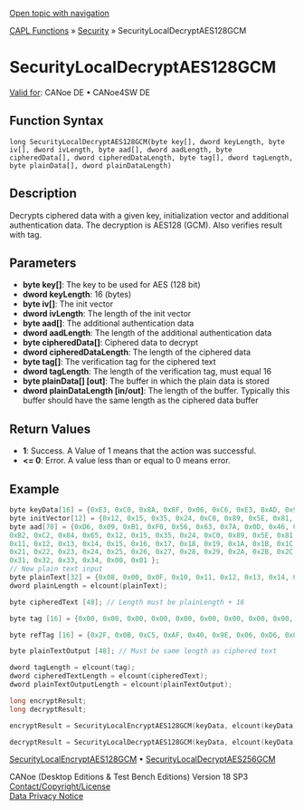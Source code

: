 [Open topic with navigation](../../../../../CANoeDEFamily.htm#Topics/CAPLFunctions/Security/Functions/CAPLfunctionSecurityLocalDecryptAES128GCM.md)

[CAPL Functions](../../CAPLfunctions.md) » [Security](../CAPLFunctionsSecurityOverview.md) » SecurityLocalDecryptAES128GCM

# SecurityLocalDecryptAES128GCM

[Valid for](../../../Shared/FeatureAvailability.md): CANoe DE • CANoe4SW DE

## Function Syntax

```
long SecurityLocalDecryptAES128GCM(byte key[], dword keyLength, byte iv[], dword ivLength, byte aad[], dword aadLength, byte cipheredData[], dword cipheredDataLength, byte tag[], dword tagLength, byte plainData[], dword plainDataLength)
```

## Description

Decrypts ciphered data with a given key, initialization vector and additional authentication data. The decryption is AES128 (GCM). Also verifies result with tag.

## Parameters

- **byte key[]**: The key to be used for AES (128 bit)
- **dword keyLength**: 16 (bytes)
- **byte iv[]**: The init vector
- **dword ivLength**: The length of the init vector
- **byte aad[]**: The additional authentication data
- **dword aadLength**: The length of the additional authentication data
- **byte cipheredData[]**: Ciphered data to decrypt
- **dword cipheredDataLength**: The length of the ciphered data
- **byte tag[]**: The verification tag for the ciphered text
- **dword tagLength**: The length of the verification tag, must equal 16
- **byte plainData[] [out]**: The buffer in which the plain data is stored
- **dword plainDataLength [in/out]**: The length of the buffer. Typically this buffer should have the same length as the ciphered data buffer

## Return Values

- **1**: Success. A Value of 1 means that the action was successful.
- **\<= 0**: Error. A value less than or equal to 0 means error.

## Example

```c
byte keyData[16] = {0xE3, 0xC0, 0x8A, 0x8F, 0x06, 0xC6, 0xE3, 0xAD, 0x95, 0xA7, 0x05, 0x57, 0xB2, 0x3F, 0x75, 0x48};
byte initVector[12] = {0x12, 0x15, 0x35, 0x24, 0xC0, 0x89, 0x5E, 0x81, 0xB2, 0xC2, 0x84, 0x65};
byte aad[70] = {0xD6, 0x09, 0xB1, 0xF0, 0x56, 0x63, 0x7A, 0x0D, 0x46, 0xDF, 0x99, 0x8D, 0x88, 0xE5, 0x22, 0x2A,
0xB2, 0xC2, 0x84, 0x65, 0x12, 0x15, 0x35, 0x24, 0xC0, 0x89, 0x5E, 0x81, 0x08, 0x00, 0x0F, 0x10,
0x11, 0x12, 0x13, 0x14, 0x15, 0x16, 0x17, 0x18, 0x19, 0x1A, 0x1B, 0x1C, 0x1D, 0x1E, 0x1F, 0x20,
0x21, 0x22, 0x23, 0x24, 0x25, 0x26, 0x27, 0x28, 0x29, 0x2A, 0x2B, 0x2C, 0x2D, 0x2E, 0x2F, 0x30,
0x31, 0x32, 0x33, 0x34, 0x00, 0x01 };
// New plain text input
byte plainText[32] = {0x08, 0x00, 0x0F, 0x10, 0x11, 0x12, 0x13, 0x14, 0x15, 0x16, 0x17, 0x18, 0x19, 0x1A, 0x1B, 0x1C, 0x1D, 0x1E, 0x1F, 0x20, 0x21, 0x22, 0x23, 0x24, 0x25, 0x26, 0x27, 0x28, 0x29, 0x2A, 0x2B, 0x2C};
dword plainLength = elcount(plainText);

byte cipheredText [48]; // Length must be plainLength + 16

byte tag [16] = {0x00, 0x00, 0x00, 0x00, 0x00, 0x00, 0x00, 0x00, 0x00, 0x00, 0x00, 0x00, 0x00, 0x00, 0x00, 0x00};

byte refTag [16] = {0x2F, 0x0B, 0xC5, 0xAF, 0x40, 0x9E, 0x06, 0xD6, 0x09, 0xEA, 0x8B, 0x7D, 0x0F, 0xA5, 0xEA, 0x50};

byte plainTextOutput [48]; // Must be same length as ciphered text

dword tagLength = elcount(tag);
dword cipheredTextLength = elcount(cipheredText);
dword plainTextOutputLength = elcount(plainTextOutput);

long encryptResult;
long decryptResult;

encryptResult = SecurityLocalEncryptAES128GCM(keyData, elcount(keyData), initVector, elcount(initVector), aad, elcount(aad), plainText, elcount(plainText), tag, tagLength, cipheredText, cipheredTextLength);

decryptResult = SecurityLocalDecryptAES128GCM(keyData, elcount(keyData), initVector, elcount(initVector), aad, elcount(aad), cipheredText, cipheredTextLength, tag, tagLength, plainTextOutput, plainTextOutputLength);
```

[SecurityLocalEncryptAES128GCM](CAPLfunctionSecurityLocalEncryptAES128GCM.md) • [SecurityLocalDecryptAES256GCM](CAPLfunctionSecurityLocalDecryptAES256GCM.md)

CANoe (Desktop Editions & Test Bench Editions) Version 18 SP3  
[Contact/Copyright/License](../../../Shared/ContactCopyrightLicense.md)  
[Data Privacy Notice](https://www.vector.com/int/en/company/get-info/privacy-policy/)
